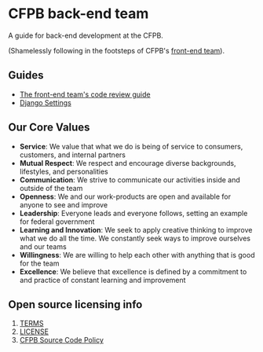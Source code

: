 # CFPB back-end team

A guide for back-end development at the CFPB.

(Shamelessly following in the footsteps of CFPB's [front-end team](https://github.com/cfpb/front-end)).

## Guides

- [The front-end team's code review guide](https://github.com/cfpb/front-end/blob/master/code-reviews.md)
- [Django Settings](django_settings.md)

## Our Core Values

- **Service**: We value that what we do is being of service to consumers, customers, and internal partners
- **Mutual Respect**: We respect and encourage diverse backgrounds, lifestyles, and personalities
- **Communication**: We strive to communicate our activities inside and outside of the team
- **Openness**: We and our work-products are open and available for anyone to see and improve
- **Leadership**: Everyone leads and everyone follows, setting an example for federal government
- **Learning and Innovation**: We seek to apply creative thinking to improve what we do all the time. We constantly seek ways to improve ourselves and our teams
- **Willingness**: We are willing to help each other with anything that is good for the team
- **Excellence**: We believe that excellence is defined by a commitment to and practice of constant learning and improvement


## Open source licensing info
1. [TERMS](TERMS.md)
2. [LICENSE](LICENSE)
3. [CFPB Source Code Policy](https://github.com/cfpb/source-code-policy/)

